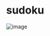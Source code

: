 # sudoku

![image](https://user-images.githubusercontent.com/70644862/209525732-12d05411-2d21-448f-9d99-4818faaf013f.png)


